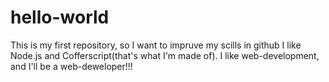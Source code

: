 # hello-world
This is my first repository, so I want to impruve my scills in github
I like Node.js and Cofferscript(that's what I'm made of).
I like web-development, and I'll be a web-deweloper!!!

